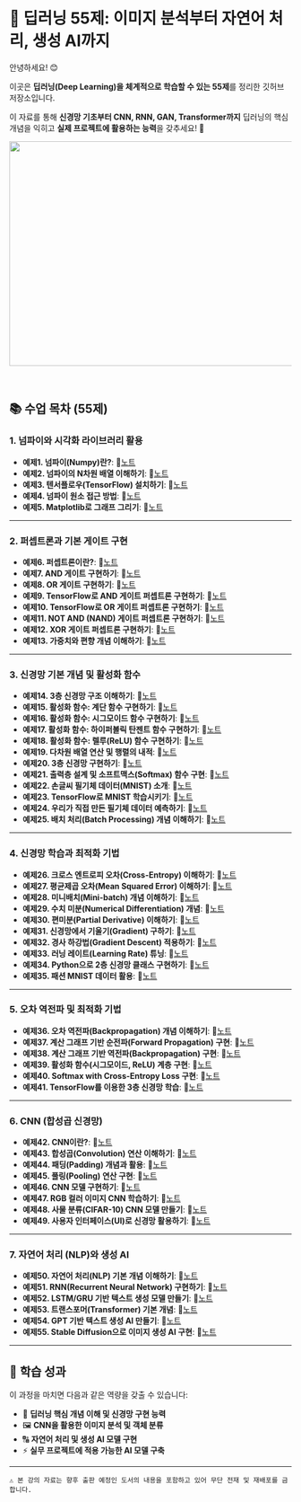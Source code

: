 # 🧠 딥러닝 55제: 이미지 분석부터 자연어 처리, 생성 AI까지

안녕하세요! 😊    

이곳은 **딥러닝(Deep Learning)을 체계적으로 학습할 수 있는 55제**를 정리한 깃허브 저장소입니다.    

이 자료를 통해 **신경망 기초부터 CNN, RNN, GAN, Transformer까지** 딥러닝의 핵심 개념을 익히고 **실제 프로젝트에 활용하는 능력**을 갖추세요! 🚀    


<img src="https://github.com/oracleyu01/python_class_dap/blob/main/data/deeplearning.png" width="600" height="400">

&nbsp;  

## 📚 수업 목차 (55제)

### **1. 넘파이와 시각화 라이브러리 활용**
- **예제1. 넘파이(Numpy)란?**: 📄[노트](#)  
- **예제2. 넘파이의 N차원 배열 이해하기**: 📄[노트](#)  
- **예제3. 텐서플로우(TensorFlow) 설치하기**: 📄[노트](#)  
- **예제4. 넘파이 원소 접근 방법**: 📄[노트](#)  
- **예제5. Matplotlib로 그래프 그리기**: 📄[노트](#)  

---

### **2. 퍼셉트론과 기본 게이트 구현**
- **예제6. 퍼셉트론이란?**: 📄[노트](#)  
- **예제7. AND 게이트 구현하기**: 📄[노트](#)  
- **예제8. OR 게이트 구현하기**: 📄[노트](#)  
- **예제9. TensorFlow로 AND 게이트 퍼셉트론 구현하기**: 📄[노트](#)  
- **예제10. TensorFlow로 OR 게이트 퍼셉트론 구현하기**: 📄[노트](#)  
- **예제11. NOT AND (NAND) 게이트 퍼셉트론 구현하기**: 📄[노트](#)  
- **예제12. XOR 게이트 퍼셉트론 구현하기**: 📄[노트](#)  
- **예제13. 가중치와 편향 개념 이해하기**: 📄[노트](#)  

---

### **3. 신경망 기본 개념 및 활성화 함수**
- **예제14. 3층 신경망 구조 이해하기**: 📄[노트](#)  
- **예제15. 활성화 함수: 계단 함수 구현하기**: 📄[노트](#)  
- **예제16. 활성화 함수: 시그모이드 함수 구현하기**: 📄[노트](#)  
- **예제17. 활성화 함수: 하이퍼볼릭 탄젠트 함수 구현하기**: 📄[노트](#)  
- **예제18. 활성화 함수: 렐루(ReLU) 함수 구현하기**: 📄[노트](#)  
- **예제19. 다차원 배열 연산 및 행렬의 내적**: 📄[노트](#)  
- **예제20. 3층 신경망 구현하기**: 📄[노트](#)  
- **예제21. 출력층 설계 및 소프트맥스(Softmax) 함수 구현**: 📄[노트](#)  
- **예제22. 손글씨 필기체 데이터(MNIST) 소개**: 📄[노트](#)  
- **예제23. TensorFlow로 MNIST 학습시키기**: 📄[노트](#)  
- **예제24. 우리가 직접 만든 필기체 데이터 예측하기**: 📄[노트](#)  
- **예제25. 배치 처리(Batch Processing) 개념 이해하기**: 📄[노트](#)  

---

### **4. 신경망 학습과 최적화 기법**
- **예제26. 크로스 엔트로피 오차(Cross-Entropy) 이해하기**: 📄[노트](#)  
- **예제27. 평균제곱 오차(Mean Squared Error) 이해하기**: 📄[노트](#)  
- **예제28. 미니배치(Mini-batch) 개념 이해하기**: 📄[노트](#)  
- **예제29. 수치 미분(Numerical Differentiation) 개념**: 📄[노트](#)  
- **예제30. 편미분(Partial Derivative) 이해하기**: 📄[노트](#)  
- **예제31. 신경망에서 기울기(Gradient) 구하기**: 📄[노트](#)  
- **예제32. 경사 하강법(Gradient Descent) 적용하기**: 📄[노트](#)  
- **예제33. 러닝 레이트(Learning Rate) 튜닝**: 📄[노트](#)  
- **예제34. Python으로 2층 신경망 클래스 구현하기**: 📄[노트](#)  
- **예제35. 패션 MNIST 데이터 활용**: 📄[노트](#)  

---

### **5. 오차 역전파 및 최적화 기법**
- **예제36. 오차 역전파(Backpropagation) 개념 이해하기**: 📄[노트](#)  
- **예제37. 계산 그래프 기반 순전파(Forward Propagation) 구현**: 📄[노트](#)  
- **예제38. 계산 그래프 기반 역전파(Backpropagation) 구현**: 📄[노트](#)  
- **예제39. 활성화 함수(시그모이드, ReLU) 계층 구현**: 📄[노트](#)  
- **예제40. Softmax with Cross-Entropy Loss 구현**: 📄[노트](#)  
- **예제41. TensorFlow를 이용한 3층 신경망 학습**: 📄[노트](#)  

---

### **6. CNN (합성곱 신경망)**
- **예제42. CNN이란?**: 📄[노트](#)  
- **예제43. 합성곱(Convolution) 연산 이해하기**: 📄[노트](#)  
- **예제44. 패딩(Padding) 개념과 활용**: 📄[노트](#)  
- **예제45. 풀링(Pooling) 연산 구현**: 📄[노트](#)  
- **예제46. CNN 모델 구현하기**: 📄[노트](#)  
- **예제47. RGB 컬러 이미지 CNN 학습하기**: 📄[노트](#)  
- **예제48. 사물 분류(CIFAR-10) CNN 모델 만들기**: 📄[노트](#)  
- **예제49. 사용자 인터페이스(UI)로 신경망 활용하기**: 📄[노트](#)  

---

### **7. 자연어 처리 (NLP)와 생성 AI**
- **예제50. 자연어 처리(NLP) 기본 개념 이해하기**: 📄[노트](#)  
- **예제51. RNN(Recurrent Neural Network) 구현하기**: 📄[노트](#)  
- **예제52. LSTM/GRU 기반 텍스트 생성 모델 만들기**: 📄[노트](#)  
- **예제53. 트랜스포머(Transformer) 기본 개념**: 📄[노트](#)  
- **예제54. GPT 기반 텍스트 생성 AI 만들기**: 📄[노트](#)  
- **예제55. Stable Diffusion으로 이미지 생성 AI 구현**: 📄[노트](#)  

---

## 🎯 학습 성과
이 과정을 마치면 다음과 같은 역량을 갖출 수 있습니다:

- 🤖 **딥러닝 핵심 개념 이해 및 신경망 구현 능력**
- 🖼️ **CNN을 활용한 이미지 분석 및 객체 분류**
- 🔠 **자연어 처리 및 생성 AI 모델 구현**
- ⚡ **실무 프로젝트에 적용 가능한 AI 모델 구축**

---

`⚠️ 본 강의 자료는 향후 출판 예정인 도서의 내용을 포함하고 있어 무단 전재 및 재배포를 금합니다.`
